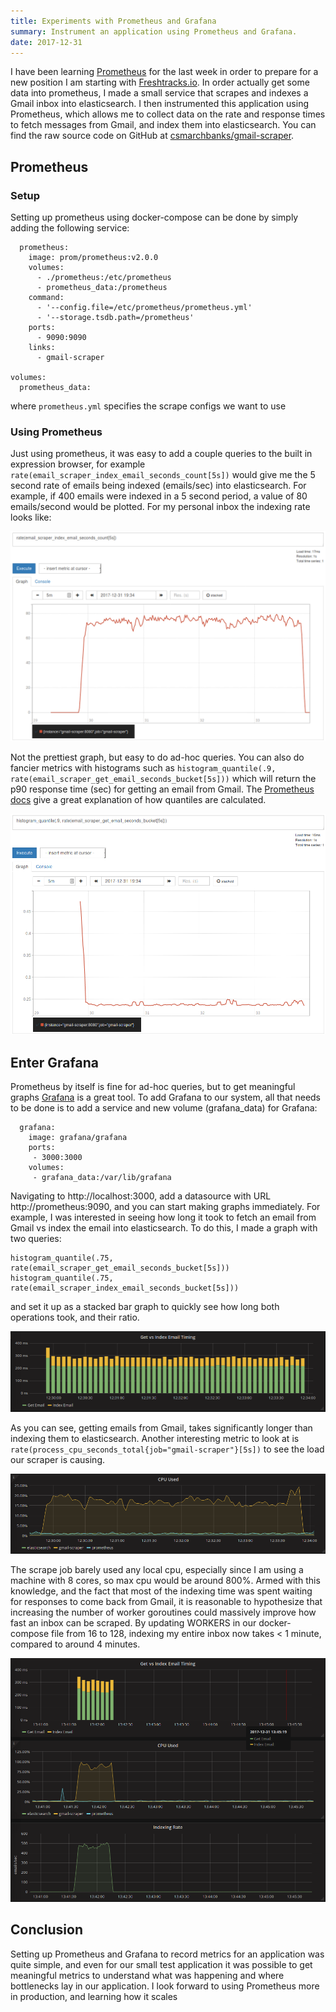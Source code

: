 ```yaml
---
title: Experiments with Prometheus and Grafana
summary: Instrument an application using Prometheus and Grafana.
date: 2017-12-31
---
```


I have been learning [Prometheus](https://prometheus.io) for the last week in
order to prepare for a new position I am starting with 
[Freshtracks.io](https://www.freshtracks.io). In order actually get some
data into prometheus, I made a small service that scrapes and indexes a Gmail
inbox into elasticsearch. I then instrumented this application using Prometheus, 
which allows me to collect data on the rate and response times to fetch
messages from Gmail, and index them into elasticsearch. You can find the raw source 
code on GitHub at [csmarchbanks/gmail-scraper](https://github.com/csmarchbanks/gmail-scraper).

## Prometheus

### Setup

Setting up prometheus using docker-compose can be done by simply adding the following service:

```
  prometheus:
    image: prom/prometheus:v2.0.0
    volumes:
      - ./prometheus:/etc/prometheus
      - prometheus_data:/prometheus
    command:
      - '--config.file=/etc/prometheus/prometheus.yml'
      - '--storage.tsdb.path=/prometheus'
    ports:
      - 9090:9090
    links:
      - gmail-scraper

volumes:
  prometheus_data:
```

where `prometheus.yml` specifies the scrape configs we want to use

### Using Prometheus

Just using prometheus, it was easy to add a couple queries to the built in expression
browser, for example `rate(email_scraper_index_email_seconds_count[5s])` would give me
the 5 second rate of emails being indexed (emails/sec) into elasticsearch. For example,
if 400 emails were indexed in a 5 second period, a value of 80 emails/second would be
plotted. For my personal inbox the indexing rate looks like:

![](/assets/2017-12-31/prometheus_index_rate.png)

Not the prettiest graph, but easy to do ad-hoc queries. You can also do fancier metrics
with histograms such as `histogram_quantile(.9, rate(email_scraper_get_email_seconds_bucket[5s]))`
which will return the p90 response time (sec) for getting an email from Gmail. The
[Prometheus docs](https://prometheus.io/docs/prometheus/latest/querying/functions/#histogram_quantile) give a great
explanation of how quantiles are calculated.

![](/assets/2017-12-31/prometheus_get_email_p90.png)

## Enter Grafana

Prometheus by itself is fine for ad-hoc queries, but to get meaningful graphs
[Grafana](https://grafana.com/) is a great tool. To add Grafana to our system, all that needs
to be done is to add a service and new volume (grafana_data) for Grafana:

```
  grafana:
    image: grafana/grafana
    ports:
     - 3000:3000
    volumes:
     - grafana_data:/var/lib/grafana
```

Navigating to http://localhost:3000, add a datasource with URL http://prometheus:9090, and you can
start making graphs immediately. For example, I was interested in seeing how long it took to fetch
an email from Gmail vs index the email into elasticsearch. To do this, I made a graph with two queries:
```
histogram_quantile(.75, rate(email_scraper_get_email_seconds_bucket[5s]))
histogram_quantile(.75, rate(email_scraper_index_email_seconds_bucket[5s]))
```
and set it up as a stacked bar graph to quickly see how long both operations took, and their ratio.

![](/assets/2017-12-31/grafana_get_index_comparison.png)

As you can see, getting emails from Gmail, takes significantly longer than indexing them to elasticsearch.
Another interesting metric to look at is `rate(process_cpu_seconds_total{job="gmail-scraper"}[5s])` to
see the load our scraper is causing.

![](/assets/2017-12-31/grafana_cpu_used.png)

The scrape job barely used any local cpu, especially since I am using a machine with 8 cores, so max cpu
would be around 800%. Armed with this knowledge, and the fact that most of the indexing time was spent
waiting for responses to come back from Gmail, it is reasonable to hypothesize that increasing the number
of worker goroutines could massively improve how fast an inbox can be scraped. By updating WORKERS in our
docker-compose file from 16 to 128, indexing my entire inbox now takes < 1 minute, compared to around 4 minutes.

![](/assets/2017-12-31/grafana_more_workers.png)

## Conclusion

Setting up Prometheus and Grafana to record metrics for an application was quite simple, and even for our
small test application it was possible to get meaningful metrics to understand what was happening and where
bottlenecks lay in our application. I look forward to using Prometheus more in production, and learning
how it scales
